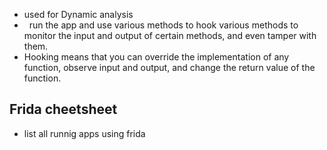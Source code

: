 
- used for Dynamic analysis
-   run the app and use various methods to hook various methods to monitor the input and output of certain methods, and even tamper with them.
- Hooking means that you can override the implementation of any function, observe input and output, and change the return value of the function.


## Frida cheetsheet

- list all runnig apps using frida

```
```